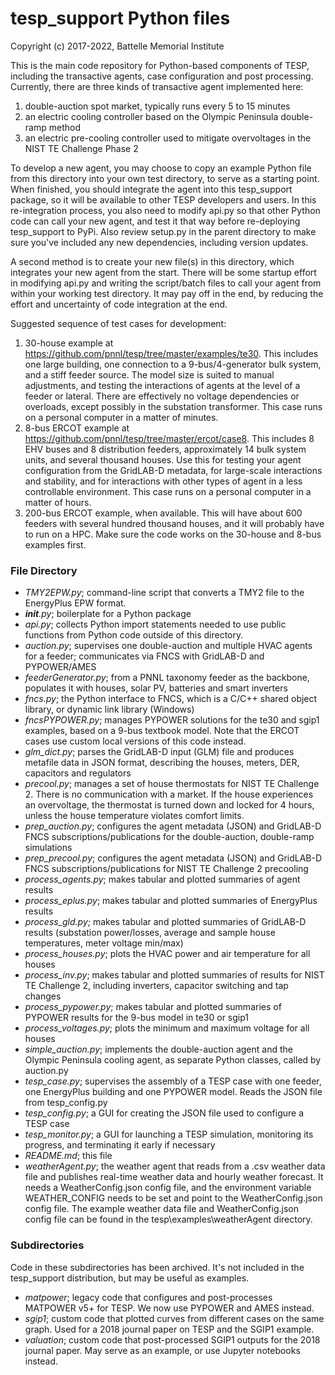 # tesp_support Python files

Copyright (c) 2017-2022, Battelle Memorial Institute

This is the main code repository for Python-based components of TESP, 
including the transactive agents, case configuration and post processing.  
Currently, there are three kinds of transactive agent implemented here: 

1. double-auction spot market, typically runs every 5 to 15 minutes
2. an electric cooling controller based on the Olympic Peninsula double-ramp method
3. an electric pre-cooling controller used to mitigate overvoltages in the NIST TE Challenge Phase 2

To develop a new agent, you may choose to copy an example Python file from 
this directory into your own test directory, to serve as a starting point.  
When finished, you should integrate the agent into this tesp_support 
package, so it will be available to other TESP developers and users.  In 
this re-integration process, you also need to modify api.py so that other 
Python code can call your new agent, and test it that way before 
re-deploying tesp_support to PyPi.  Also review setup.py in the parent 
directory to make sure you've included any new dependencies, including 
version updates.  
  
A second method is to create your new file(s) in this directory, which 
integrates your new agent from the start.  There will be some startup 
effort in modifying api.py and writing the script/batch files to call your 
agent from within your working test directory.  It may pay off in the end, 
by reducing the effort and uncertainty of code integration at the end.  

Suggested sequence of test cases for development:

1. 30-house example at https://github.com/pnnl/tesp/tree/master/examples/te30. This includes one large building, one connection to a 9-bus/4-generator bulk system, and a stiff feeder source. The model size is suited to manual adjustments, and testing the interactions of agents at the level of a feeder or lateral. There are effectively no voltage dependencies or overloads, except possibly in the substation transformer. This case runs on a personal computer in a matter of minutes.
2. 8-bus ERCOT example at https://github.com/pnnl/tesp/tree/master/ercot/case8. This includes 8 EHV buses and 8 distribution feeders, approximately 14 bulk system units, and several thousand houses. Use this for testing your agent configuration from the GridLAB-D metadata, for large-scale interactions and stability, and for interactions with other types of agent in a less controllable environment. This case runs on a personal computer in a matter of hours.
3. 200-bus ERCOT example, when available. This will have about 600 feeders with several hundred thousand houses, and it will probably have to run on a HPC. Make sure the code works on the 30-house and 8-bus examples first.

### File Directory

- *TMY2EPW.py*; command-line script that converts a TMY2 file to the EnergyPlus EPW format.
- *__init__.py*; boilerplate for a Python package
- *api.py*; collects Python import statements needed to use public functions from Python code outside of this directory.
- *auction.py*; supervises one double-auction and multiple HVAC agents for a feeder; communicates via FNCS with GridLAB-D and PYPOWER/AMES
- *feederGenerator.py*; from a PNNL taxonomy feeder as the backbone, populates it with houses, solar PV, batteries and smart inverters
- *fncs.py*; the Python interface to FNCS, which is a C/C++ shared object library, or dynamic link library (Windows)
- *fncsPYPOWER.py*; manages PYPOWER solutions for the te30 and sgip1 examples, based on a 9-bus textbook model. Note that the ERCOT cases use custom local versions of this code instead.
- *glm_dict.py*; parses the GridLAB-D input (GLM) file and produces metafile data in JSON format, describing the houses, meters, DER, capacitors and regulators
- *precool.py*; manages a set of house thermostats for NIST TE Challenge 2. There is no communication with a market. If the house experiences an overvoltage, the thermostat is turned down and locked for 4 hours, unless the house temperature violates comfort limits.
- *prep_auction.py*; configures the agent metadata (JSON) and GridLAB-D FNCS subscriptions/publications for the double-auction, double-ramp simulations
- *prep_precool.py*; configures the agent metadata (JSON) and GridLAB-D FNCS subscriptions/publications for NIST TE Challenge 2 precooling
- *process_agents.py*; makes tabular and plotted summaries of agent results
- *process_eplus.py*; makes tabular and plotted summaries of EnergyPlus results
- *process_gld.py*; makes tabular and plotted summaries of GridLAB-D results (substation power/losses, average and sample house temperatures, meter voltage min/max)
- *process_houses.py*; plots the HVAC power and air temperature for all houses
- *process_inv.py*; makes tabular and plotted summaries of results for NIST TE Challenge 2, including inverters, capacitor switching and tap changes
- *process_pypower.py*; makes tabular and plotted summaries of PYPOWER results for the 9-bus model in te30 or sgip1
- *process_voltages.py*; plots the minimum and maximum voltage for all houses
- *simple_auction.py*; implements the double-auction agent and the Olympic Peninsula cooling agent, as separate Python classes, called by auction.py
- *tesp_case.py*; supervises the assembly of a TESP case with one feeder, one EnergyPlus building and one PYPOWER model. Reads the JSON file from tesp_config.py
- *tesp_config.py*; a GUI for creating the JSON file used to configure a TESP case
- *tesp_monitor.py*; a GUI for launching a TESP simulation, monitoring its progress, and terminating it early if necessary
- *README.md*; this file
- *weatherAgent.py*; the weather agent that reads from a .csv weather data file and publishes real-time weather data and hourly weather forecast. It needs a WeatherConfig.json config file, and the environment variable WEATHER_CONFIG needs to be set and point to the WeatherConfig.json config file. The example weather data file and WeatherConfig.json config file can be found in the tesp\examples\weatherAgent directory.

### Subdirectories

Code in these subdirectories has been archived. It's not included in the tesp_support distribution, but may be useful as examples.

- *matpower*; legacy code that configures and post-processes MATPOWER v5+ for TESP. We now use PYPOWER and AMES instead.
- *sgip1*; custom code that plotted curves from different cases on the same graph. Used for a 2018 journal paper on TESP and the SGIP1 example.
- *valuation*; custom code that post-processed SGIP1 outputs for the 2018 journal paper. May serve as an example, or use Jupyter notebooks instead.

